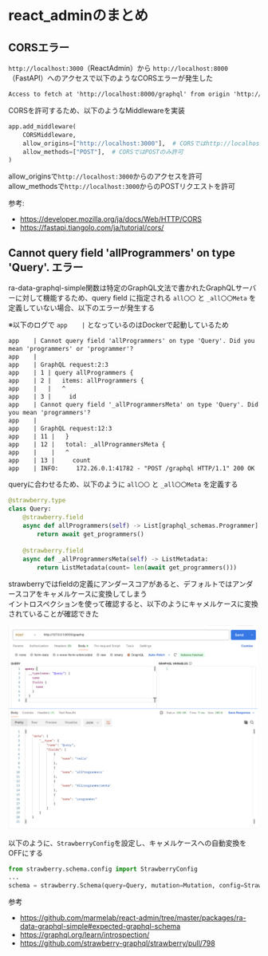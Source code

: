 # react_adminのまとめ

## CORSエラー
`http://localhost:3000`（ReactAdmin）から `http://localhost:8000`（FastAPI）へのアクセスで以下のようなCORSエラーが発生した
```txt
Access to fetch at 'http://localhost:8000/graphql' from origin 'http://localhost:3000' has been blocked by CORS policy: No 'Access-Control-Allow-Origin' header is present on the requested resource. If an opaque response serves your needs, set the request's mode to 'no-cors' to fetch the resource with CORS disabled.
```
CORSを許可するため、以下のようなMiddlewareを実装
```python
app.add_middleware(
    CORSMiddleware,
    allow_origins=["http://localhost:3000"],  # CORSではhttp://localhost:3000のみ許可
    allow_methods=["POST"],  # CORSではPOSTのみ許可
)
```
allow_originsで`http://localhost:3000`からのアクセスを許可  
allow_methodsで`http://localhost:3000`からのPOSTリクエストを許可

参考:
- https://developer.mozilla.org/ja/docs/Web/HTTP/CORS
- https://fastapi.tiangolo.com/ja/tutorial/cors/

## Cannot query field 'allProgrammers' on type 'Query'. エラー
ra-data-graphql-simple関数は特定のGraphQL文法で書かれたGraphQLサーバーに対して機能するため、query field に指定される `all〇〇` と `_all〇〇Meta` を定義していない場合、以下のエラーが発生する

※以下のログで `app    |` となっているのはDockerで起動しているため
```shell
app    | Cannot query field 'allProgrammers' on type 'Query'. Did you mean 'programmers' or 'programmer'?
app    | 
app    | GraphQL request:2:3
app    | 1 | query allProgrammers {
app    | 2 |   items: allProgrammers {
app    |   |   ^
app    | 3 |     id
app    | Cannot query field '_allProgrammersMeta' on type 'Query'. Did you mean 'programmers'?
app    | 
app    | GraphQL request:12:3
app    | 11 |   }
app    | 12 |   total: _allProgrammersMeta {
app    |    |   ^
app    | 13 |     count
app    | INFO:     172.26.0.1:41782 - "POST /graphql HTTP/1.1" 200 OK
```
queryに合わせるため、以下のように  `all〇〇` と `_all〇〇Meta` を定義する
```python
@strawberry.type
class Query:
    @strawberry.field
    async def allProgrammers(self) -> List[graphql_schemas.Programmer]:
        return await get_programmers()
    
    @strawberry.field
    async def _allProgrammersMeta(self) -> ListMetadata:
        return ListMetadata(count= len(await get_programmers()))
```

strawberryではfieldの定義にアンダースコアがあると、デフォルトではアンダースコアをキャメルケースに変換してしまう  
イントロスペクションを使って確認すると、以下のようにキャメルケースに変換されていることが確認できた

<img src="./image/イントロスペクション.png" width=500>


以下のように、`StrawberryConfig`を設定し、キャメルケースへの自動変換をOFFにする
```python
from strawberry.schema.config import StrawberryConfig
...
schema = strawberry.Schema(query=Query, mutation=Mutation, config=StrawberryConfig(auto_camel_case=False))
```

参考
- https://github.com/marmelab/react-admin/tree/master/packages/ra-data-graphql-simple#expected-graphql-schema
- https://graphql.org/learn/introspection/
- https://github.com/strawberry-graphql/strawberry/pull/798
